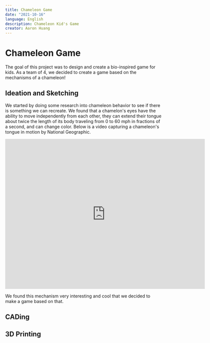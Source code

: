```yaml
---
title: Chameleon Game
date: "2021-10-16"
language: English
description: Chameleon Kid's Game
creator: Aaron Huang
---
```


# Chameleon Game
The goal of this project was to design and create a bio-inspired game for kids. As a team of 4, we decided to create a game based on the mechanisms of a chameleon! 

## Ideation and Sketching
We started by doing some research into chameleon behavior to see if there is something we can recreate. We found that a chamelon's eyes have the ability to move independently from each other, they can extend their tongue about twice the length of its body traveling from 0 to 60 mph in fractions of a second, and can change color. Below is a video capturing a chameleon's tongue in motion by National Geographic.

<iframe
    width="640"
    height="480"
    src="https://www.youtube.com/embed/pn37lT7HbrA"
    frameborder="0"
    allow="autoplay; encrypted-media"
    allowfullscreen
>
</iframe>

We found this mechanism very interesting and cool that we decided to make a game based on that.


## CADing
## 3D Printing
